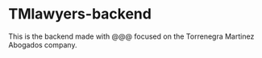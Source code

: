 # TMlawyers-backend
This is the backend made with @@@ focused on the Torrenegra Martinez Abogados company.
